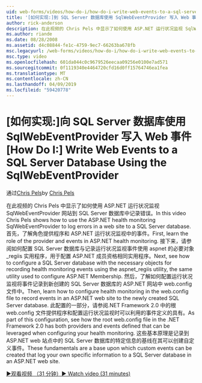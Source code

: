 ```yaml
---
uid: web-forms/videos/how-do-i/how-do-i-write-web-events-to-a-sql-server-database-using-the-sqlwebeventprovider
title: '[如何实现:]到 SQL Server 数据库使用 SqlWebEventProvider 写入 Web 事件 |Microsoft Docs'
author: rick-anderson
description: 在此视频的 Chris Pels 中显示了如何使用 ASP.NET 运行状况监视 SqlWebEventProvider 网站到 SQL Server 数据库中记录错误。 首先，清除...
ms.author: riande
ms.date: 08/28/2008
ms.assetid: d4c08844-fe1c-4759-9ec7-66263ba678fb
msc.legacyurl: /web-forms/videos/how-do-i/how-do-i-write-web-events-to-a-sql-server-database-using-the-sqlwebeventprovider
msc.type: video
ms.openlocfilehash: 601da044c0c9679526eecaa09256e0100e7ad571
ms.sourcegitcommit: 0f1119340e4464720cfd16d0ff15764746ea1fea
ms.translationtype: MT
ms.contentlocale: zh-CN
ms.lasthandoff: 04/09/2019
ms.locfileid: "59420778"
---
```

# <a name="how-do-i-write-web-events-to-a-sql-server-database-using-the-sqlwebeventprovider"></a><span data-ttu-id="192df-104">[如何实现:]向 SQL Server 数据库使用 SqlWebEventProvider 写入 Web 事件</span><span class="sxs-lookup"><span data-stu-id="192df-104">[How Do I:] Write Web Events to a SQL Server Database Using the SqlWebEventProvider</span></span>

<span data-ttu-id="192df-105">通过[Chris Pels](https://twitter.com/chrispels)</span><span class="sxs-lookup"><span data-stu-id="192df-105">by [Chris Pels](https://twitter.com/chrispels)</span></span>

<span data-ttu-id="192df-106">在此视频的 Chris Pels 中显示了如何使用 ASP.NET 运行状况监视 SqlWebEventProvider 网站到 SQL Server 数据库中记录错误。</span><span class="sxs-lookup"><span data-stu-id="192df-106">In this video Chris Pels shows how to use the ASP.NET health monitoring SqlWebEventProvider to log errors in a web site to a SQL Server database.</span></span> <span data-ttu-id="192df-107">首先，了解角色提供程序和 ASP.NET 运行状况监视中的事件。</span><span class="sxs-lookup"><span data-stu-id="192df-107">First, learn the role of the provider and events in ASP.NET health monitoring.</span></span> <span data-ttu-id="192df-108">接下来，请参阅如何配置 SQL Server 数据库与记录运行状况监视事件使用 aspnet 的必要对象\_regiis 实用程序，用于配置 ASP.NET 成员资格相同实用程序。</span><span class="sxs-lookup"><span data-stu-id="192df-108">Next, see how to configure a SQL Server database with the necessary objects for recording health monitoring events using the aspnet\_regiis utility, the same utility used to configure ASP.NET Membership.</span></span> <span data-ttu-id="192df-109">然后，了解如何配置运行状况监视将事件记录到新创建的 SQL Server 数据库的 ASP.NET 网站中 web.config 文件中。</span><span class="sxs-lookup"><span data-stu-id="192df-109">Then, learn how to configure health monitoring in the web.config file to record events in an ASP.NET web site to the newly created SQL Server database.</span></span> <span data-ttu-id="192df-110">此配置的一部分，请参阅.NET Framework 2.0 中的根 web.config 文件提供程序和配置运行状况监视时可以利用的事件定义的具有。</span><span class="sxs-lookup"><span data-stu-id="192df-110">As part of this configuration, see how the root web.config file in the .NET Framework 2.0 has both providers and events defined that can be leveraged when configuring your health monitoring.</span></span> <span data-ttu-id="192df-111">这些基本原理是记录到 ASP.NET web 站点中的 SQL Server 数据库的特定信息的基线在其可以创建自定义事件。</span><span class="sxs-lookup"><span data-stu-id="192df-111">These fundamentals are a base upon which custom events can be created that log your own specific information to a SQL Server database in an ASP.NET web site.</span></span>

[<span data-ttu-id="192df-112">&#9654;观看视频 （31 分钟）</span><span class="sxs-lookup"><span data-stu-id="192df-112">&#9654; Watch video (31 minutes)</span></span>](https://channel9.msdn.com/Blogs/ASP-NET-Site-Videos/how-do-i-write-web-events-to-a-sql-server-database-using-the-sqlwebeventprovider)
